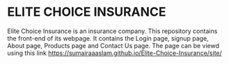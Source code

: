 # ELITE CHOICE INSURANCE
Elite Choice Insurance is an insurance company. This repository contains the front-end of its webpage. It contains the Login page, signup page, About page, Products page and Contact Us page.
The page can be viewd using this link https://sumairaaaslam.github.io/Elite-Choice-Insurance/site/
